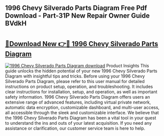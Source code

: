 ## 1996 Chevy Silverado Parts Diagram Free Pdf Download - Part-31P New Repair Owner Guide BVdkH

# <h2><a href="http://dfnspr.blite.top/?on=1996+Chevy+Silverado+Parts+Diagram">🔗Download New 👉🔴 1996 Chevy Silverado Parts Diagram</a></h2>

[![1996 Chevy Silverado Parts Diagram download](https://i.imgur.com/lujVjoI.png)](http://dfnspr.blite.top/?on=1996+Chevy+Silverado+Parts+Diagram)
Product Insights This guide unlocks the hidden potential of your new 1996 Chevy Silverado Parts Diagram with insightful tips and tricks. Before using your 1996 Chevy Silverado Parts Diagram, please refer to this user manual for detailed instructions on product setup, operation, and troubleshooting. It includes clear instructions for installation, setup, and operation, as well as important safety information. 1996 Chevy Silverado Parts Diagram offers users an extensive range of advanced features, including virtual private network, automatic data encryption, customizable dashboard, and multi-user access, all accessible through the sleek and customizable interface. We believe that the 1996 Chevy Silverado Parts Diagram has been a vital tool in your quest to understand the ins and outs of your latest acquisition. If you need any assistance or clarification, our customer service team is here to help.
